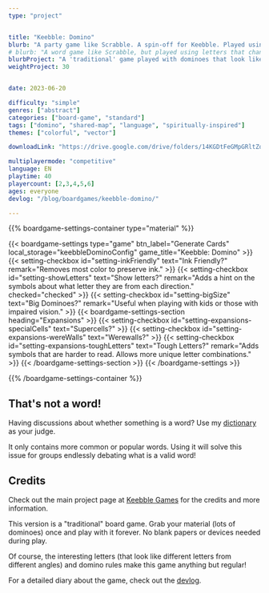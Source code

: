 ```yaml
---
type: "project"


title: "Keebble: Domino"
blurb: "A party game like Scrabble. A spin-off for Keebble. Played using dominoes and a special font where each letter is ... multiple letters."
# blurb: "A word game like Scrabble, but played using letters that change when viewed from different directions. A domino-based entry in the [Keebble Games](/keebble-games/)"
blurbProject: "A 'traditional' game played with dominoes that look like different letters from different sides. Print and cut once, play however often you want."
weightProject: 30


date: 2023-06-20

difficulty: "simple"
genres: ["abstract"]
categories: ["board-game", "standard"]
tags: ["domino", "shared-map", "language", "spiritually-inspired"]
themes: ["colorful", "vector"]

downloadLink: "https://drive.google.com/drive/folders/14KGDtFeGMpGRltZorC6shHr3pYXGk5MQ"

multiplayermode: "competitive"
language: EN
playtime: 40
playercount: [2,3,4,5,6]
ages: everyone
devlog: "/blog/boardgames/keebble-domino/"

---
```







{{% boardgame-settings-container type="material" %}}

{{< boardgame-settings type="game" btn_label="Generate Cards" local_storage="keebbleDominoConfig" game_title="Keebble: Domino" >}}
  {{< setting-checkbox id="setting-inkFriendly" text="Ink Friendly?" remark="Removes most color to preserve ink." >}}
  {{< setting-checkbox id="setting-showLetters" text="Show letters?" remark="Adds a hint on the symbols about what letter they are from each direction." checked="checked" >}}
  {{< setting-checkbox id="setting-bigSize" text="Big Dominoes?" remark="Useful when playing with kids or those with impaired vision." >}}
  {{< boardgame-settings-section heading="Expansions" >}}
{{< setting-checkbox id="setting-expansions-specialCells" text="Supercells?" >}}
{{< setting-checkbox id="setting-expansions-wereWalls" text="Werewalls?" >}}
{{< setting-checkbox id="setting-expansions-toughLetters" text="Tough Letters?" remark="Adds symbols that are harder to read. Allows more unique letter combinations." >}}
  {{< /boardgame-settings-section >}}
{{< /boardgame-settings >}}

{{% /boardgame-settings-container %}}

## That's not a word!

Having discussions about whether something is a word? Use my [dictionary](/tools/dictionary) as your judge.

It only contains more common or popular words. Using it will solve this issue for groups endlessly debating what is a valid word!



## Credits

Check out the main project page at [Keebble Games](/keebble-games/) for the credits and more information.

This version is a "traditional" board game. Grab your material (lots of dominoes) once and play with it forever. No blank papers or devices needed during play.

Of course, the interesting letters (that look like different letters from different angles) and domino rules make this game anything but regular!

For a detailed diary about the game, check out the [devlog](/blog/boardgames/keebble-domino).

